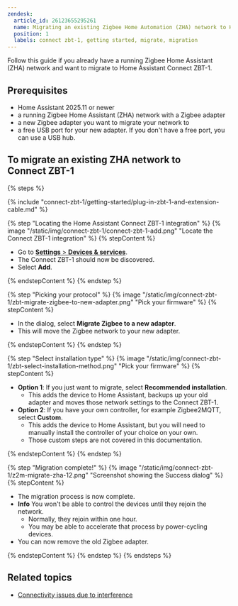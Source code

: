 ```yaml
---
zendesk:
  article_id: 26123655295261
  name: Migrating an existing Zigbee Home Automation (ZHA) network to Home Assistant Connect ZBT-1
  position: 1
  labels: connect zbt-1, getting started, migrate, migration
---
```


Follow this guide if you already have a running Zigbee Home Assistant (ZHA) network and want to migrate to Home Assistant Connect&nbsp;ZBT-1.

## Prerequisites

- Home Assistant 2025.11 or newer
- a running Zigbee Home Assistant (ZHA) network with a Zigbee adapter
- a new Zigbee adapter you want to migrate your network to
- a free USB port for your new adapter. If you don't have a free port, you can use a USB hub.

## To migrate an existing ZHA network to Connect&nbsp;ZBT-1

{% steps %}

{% include "connect-zbt-1/getting-started/plug-in-zbt-1-and-extension-cable.md" %}

{% step "Locating the Home Assistant Connect&nbsp;ZBT-1 integration" %}
{% image "/static/img/connect-zbt-1/connect-zbt-1-add.png" "Locate the Connect ZBT-1 integration" %}
{% stepContent %}

- Go to [**Settings** > **Devices & services**](https://my.home-assistant.io/redirect/integrations/).
- The Connect ZBT-1 should now be discovered.
- Select **Add**.

{% endstepContent %}
{% endstep %}

{% step "Picking your protocol" %}
{% image "/static/img/connect-zbt-1/zbt-migrate-zigbee-to-new-adapter.png" "Pick your firmware" %}
{% stepContent %}

- In the dialog, select **Migrate Zigbee to a new adapter**.
- This will move the Zigbee network to your new adapter.

{% endstepContent %}
{% endstep %}

{% step "Select installation type" %}
{% image "/static/img/connect-zbt-1/zbt-select-installation-method.png" "Pick your firmware" %}
{% stepContent %}

- **Option 1**: If you just want to migrate, select **Recommended installation**.
  - This adds the device to Home Assistant, backups up your old adapter and moves those network settings to the Connect ZBT-1.
- **Option 2**: If you have your own controller, for example Zigbee2MQTT, select **Custom**.
  - This adds the device to Home Assistant, but you will need to manually install the controller of your choice on your own.
  - Those custom steps are not covered in this documentation.

{% endstepContent %}
{% endstep %}

{% step "Migration complete!" %}
{% image "/static/img/connect-zbt-1/z2m-migrate-zha-12.png" "Screenshot showing the Success dialog" %}
{% stepContent %}

- The migration process is now complete.
- **Info** You won't be able to control the devices until they rejoin the network.
  - Normally, they rejoin within one hour.
  - You may be able to accelerate that process by power-cycling devices.
- You can now remove the old Zigbee adapter.

{% endstepContent %}
{% endstep %}
{% endsteps %}

## Related topics

- [Connectivity issues due to interference](/hc/en-us/articles/26124431414557)
